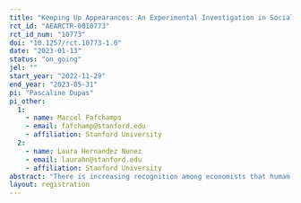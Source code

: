 ```yaml
---
title: "Keeping Up Appearances: An Experimental Investigation in Social Pressure and Relative Ranks"
rct_id: "AEARCTR-0010773"
rct_id_num: "10773"
doi: "10.1257/rct.10773-1.0"
date: "2023-01-13"
status: "on_going"
jel: ""
start_year: "2022-11-29"
end_year: "2023-05-31"
pi: "Pascaline Dupas"
pi_other:
  1:
    - name: Marcel Fafchamps
    - email: fafchamp@stanford.edu
    - affiliation: Stanford University
  2:
    - name: Laura Hernandez Nunez
    - email: laurahn@stanford.edu
    - affiliation: Stanford University
abstract: "There is increasing recognition among economists that human beings care about their relative place in society, not just their material welfare, and that subjective welfare has a real material cost. This study investigates two questions central to the welfare cost of relative rank considerations: (1) are individuals judged to be of a lower rank more likely to be victimized by those who judge themselves to be of higher rank and, if yes, what form does this victimization take; and (2) do individuals of lower rank distort their behavior in order to appear of higher rank than they actually are and, if yes, does this affect their consumption pattern or their engagement with welfare programs targeting the poor. The study population is recruited among urban and peri-urban dwellers of a large African city."
layout: registration
---
```


